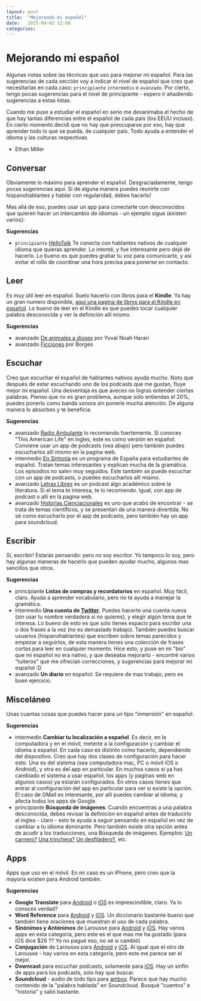 ```yaml
---
layout: post
title:  "Mejorando mi español"
date:   2015-04-02 12:00
categories:
---
```


# Mejorando mi español

Algunas notas sobre las técnicas que uso para mejorar mi español. Para las sugerencias de cada sección voy a indicar el nivel de español que creo que necesitarías en cada caso: `principiante` `intermedio` o `avanzado`. Por cierto, tengo pocas sugerencias para el nivel de principiante - espero ir añadiendo sugerencias a estas listas.

Cuando me puse a estudiar el español en serio me desanimaba el hecho de que hay tantas diferencias entre el español de cada país (los EEUU incluso). En cierto momento decidí que no hay que preocuparse por eso, hay que aprender todo lo que se pueda, de cualquier país. Todo ayuda a entender el idioma y las culturas respectivas.

- Ethan Miller

## Conversar

Obviamente lo máximo para aprender el español. Desgraciadamente, tengo pocas sugerencias aquí. Si de alguna manera puedes reunirte con hispanohablantes y hablar con regularidad, debes hacerlo!

Mas allá de eso, puedes usar un app para conectarte con desconocidos que quieren hacer un intercambio de idiomas - un ejemplo sigue (existen varios):

**Sugerencias**

*   `principiante` [HelloTalk](http://www.hellotalk.com/) Te conecta con hablantes nativos de cualquier idioma que quieras aprender. Lo intenté, y fue interesante pero dejé de hacerlo. Lo bueno es que puedes grabar tu voz para comunicarte, y así evitar el rollo de coordinar una hora precisa para ponerse en contacto.

## Leer

Es muy útil leer en español. Suelo hacerlo con libros para el **Kindle**. Ya hay un gran numero disponible, [aquí una pagina de libros para el Kindle en español](http://www.amazon.com/b/ref=sr_aj?node=7735161011&ajr=0). Lo bueno de leer en el Kindle es que puedes tocar cualquier palabra desconocida y ver la definición allí mismo.

**Sugerencias**

*   <span class="label label-inverse">avanzado</span> [De animales a dioses](http://www.amazon.com/gp/product/B00LNJ60NI/ref=oh_aui_d_detailpage_o02_?ie=UTF8&psc=1) por Yuval Noah Harari
*   <span class="label label-inverse">avanzado</span> [Ficciones](http://www.amazon.com/Ficciones-Vintage-Espanol-Spanish-Borges-ebook/dp/B007OLYPXG/) por Borges

## Escuchar

Creo que escuchar el español de hablantes nativos ayuda mucho. Noto que después de estar escuchando uno de los podcasts que me gustan, fluye mejor mi español. Una desventaja es que aveces no logras entender ciertas palabras. Pienso que no es gran problema, aunque solo entiendas el 20%, puedes ponerlo como banda sonora sin ponerle mucha atención. De alguna manera lo absorbes y te beneficia.

**Sugerencias**

*   <span class="label label-inverse">avanzado</span> [Radio Ambulante](http://radioambulante.org/) lo recomiendo fuertemente. Si conoces "This American Life" en ingles, este es como versión en español. Conviene usar un app de podcasts (vea abajo) pero también puedes escucharlos allí mismo en la pagina web.
*   <span class="label label-warning">intermedio</span> [En Sintonía](http://ese.blogs.cervantes.es/) es un programa de España para estudiantes de español. Tratan temas interesantes y explican mucha de la gramática. Los episodios no salen muy seguidos. Este también se puede escuchar con un app de podcasts, o puedes escucharlos allí mismo.
*   <span class="label label-inverse">avanzado</span> [Letras Libres](http://www.letraslibres.com/podcast) es un podcast algo académico sobre la literatura. Si el tema te interesa, te lo recomiendo. Igual, con app de podcast o allí en la pagina web.
*   <span class="label label-inverse">avanzado</span> [Historias Cienciacionales](https://soundcloud.com/historias-cienciacionales) es uno que acabo de encontrar - se trata de temas científicos, y se presentan de una manera divertida. No sé como escucharlo por el app de podcasts, pero también hay un app para soundcloud.

## Escribir

Sí, escribir! Estarás pensando: pero no soy escritor. Yo tampoco lo soy, pero hay algunas maneras de hacerlo que pueden ayudar mucho, algunos mas sencillos que otros.

**Sugerencias**

*   <span class="label label-success">principiante</span> **Listas de compras y recordatorios** en español. Muy fácil, claro. Ayuda a aprender vocabulario, pero no te ayuda a manejar la gramática.
*   <span class="label label-warning">intermedio</span> **Una cuenta de [Twitter](http://twitter.com)**. Puedes hacerte una cuenta nueva (sin usar tu nombre verdadera si no quieres), y elegir algún tema que te interesa. Lo bueno de esto es que solo tienes espacio para escribir una o dos frases a la vez (no es demasiado trabajo). También puedes buscar usuarios (hispanohablantes) que escriben sobre temas parecidos y empezar a seguirlos, de esta manera tienes una colección de frases cortas para leer en cualquier momento. Hice esto, y puse en mi "bio" que mi español no era nativo, y que deseaba mejorarlo - encontré varios "tuiteros" que me ofrecían correcciones, y sugerencias para mejorar mi español :D
*   <span class="label label-inverse">avanzado</span> **Un diario** en español. Se requiere de mas trabajo, pero es buen ejercicio.

## Misceláneo

Unas cuantas cosas que puedes hacer para un tipo "inmersión" en español.

**Sugerencias**

*   <span class="label label-warning">intermedio</span> **Cambiar tu localización a español**. Es decir, en la computadora y en el móvil, meterte a la configuración y cambiar el idioma a español. En cada caso es distinto como hacerlo, dependiendo del dispositivo. Creo que hay dos clases de configuración para hacer esto. Una es del sistema (sea computadora mac, PC o móvil iOS o Android), y otra es del app en particular. En muchos casos si ya has cambiado el sistema a usar español, los apps (y paginas web en algunos casos) ya estarán configurados. En otros casos tienes que entrar al configuración del app en particular para ver si existe la opción. El caso de GMail es interesante, por allí puedes cambiar al idioma, y afecta todos los apps de Google.
*   <span class="label label-success">principiante</span> **Búsqueda de imágenes**. Cuando encuentras a una palabra desconocida, debes revisar la definición en español antes de traducirlo al ingles - claro - esto te ayuda a seguir pensando en español en vez de cambiar a tu idioma dominante. Pero también existe otra opción antes de acudir a los traducciones, una Búsqueda de imágenes. Ejemplos: [Un carnero?](https://encrypted.google.com/search?tbm=isch&q=carnero&tbs=imgo:1) [Una trinchera?](https://encrypted.google.com/search?tbm=isch&q=trinchera&tbs=imgo:1) [Un desfiladero?](https://encrypted.google.com/search?tbm=isch&q=desfiladero&tbs=imgo:1), etc.

## Apps

Apps que uso en el móvil. En mi caso es un iPhone, pero creo que la mayoría existen para Android también.

**Sugerencias**

*   **Google Translate** para [Android](https://play.google.com/store/apps/details?id=com.google.android.apps.translate&hl=en) o [iOS](https://itunes.apple.com/us/app/google-translate/id414706506?mt=8) es imprescindible, claro. Ya lo conoces verdad?
*   **Word Reference** para [Android](https://play.google.com/store/apps/details?id=com.wordreference) y [iOS](https://itunes.apple.com/us/app/wordreference-dictionary/id515127233?mt=8). Un diccionario bastante bueno que también tiene oraciones que muestran el uso de cada palabra.
*   **Sinónimos y Antónimos** de Larousse para [Android](https://play.google.com/store/apps/details?id=com.abbyy.mobile.lingvo.larousse.sinonimas) y [iOS](https://itunes.apple.com/mx/app/larousse-diccionario-sinonimos/id474711840?mt=8). Hay varios apps en esta categoría, pero este es el que mas me ha gustado (para iOS dice $26 ?? Yo no pagué eso, no sé si cambió)
*   **Conjugación** de Larousse para [Android](https://play.google.com/store/apps/details?id=com.abbyy.mobile.lingvo.larousse.conjugacion) y [iOS](https://itunes.apple.com/mx/app/larousse-diccionario-conjugacion/id474714207?mt=8). Al igual que el otro de Larousse - hay varios en esta categoría, pero este me parece ser el mejor.
*   **Downcast** para escuchar podcasts, solamente para [iOS](http://downcastapp.com/). Hay un sinfín de apps para los podcasts, solo hay que buscar.
*   **Soundcloud** - audio de todo tipo para [ambos](https://soundcloud.com/mobile). Parece que hay mucho contenido de la "palabra hablada" en Soundcloud. Busqué "cuentos" e "historia" y salió bastante.
